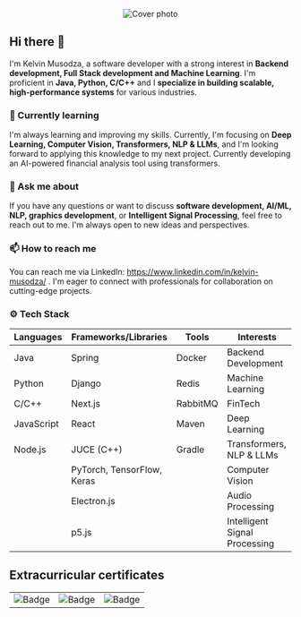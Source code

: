 <p align="center">
  <img src="https://imgur.com/xA563pC.png" alt="Cover photo" />
</p>

<!-- ![Cover photo](https://imgur.com/wSVLy5w.png) -->
## Hi there 👋

I'm Kelvin Musodza, a software developer with a strong interest in **Backend development, Full Stack development and Machine Learning**. I'm proficient in **Java, Python, C/C++** and I **specialize in building scalable, high-performance systems** for various industries.

### 🌱 Currently learning

I'm always learning and improving my skills. Currently, I'm focusing on **Deep Learning, Computer Vision, Transformers, NLP & LLMs**, and I'm looking forward to applying this knowledge to my next project. Currently developing an AI-powered financial analysis tool using transformers.

### 💬 Ask me about

If you have any questions or want to discuss **software development, AI/ML, NLP, graphics development**, or **Intelligent Signal Processing**, feel free to reach out to me. I'm always open to new ideas and perspectives.

### 📫 How to reach me

You can reach me via LinkedIn: https://www.linkedin.com/in/kelvin-musodza/ . I'm eager to connect with professionals for collaboration on cutting-edge projects.

### ⚙️ Tech Stack

| **Languages**      | **Frameworks/Libraries**      | **Tools**                | **Interests**                        |
|--------------------|-------------------------------|--------------------------|--------------------------------------|
| Java               | Spring                        | Docker                   | Backend Development                 |
| Python             | Django                        | Redis                    | Machine Learning                    |
| C/C++              | Next.js                       | RabbitMQ                 | FinTech                             |
| JavaScript         | React                         | Maven                    | Deep Learning                       |
| Node.js            | JUCE (C++)                    | Gradle                   | Transformers, NLP & LLMs            |
|                    | PyTorch, TensorFlow, Keras    |                          | Computer Vision                     |
|                    | Electron.js                   |                          | Audio Processing                    |
|                    | p5.js                         |                          | Intelligent Signal Processing       |

## Extracurricular certificates
<table>
  <tr>
    <td><img src="https://imgur.com/YVSyGXb.png" alt="Badge" /></td>
    <td><img src="https://imgur.com/DoWqh11.png" alt="Badge" /></td>
    <td><img src="https://imgur.com/pc72rUD.png" alt="Badge" /></td>
  </tr>
</table>
